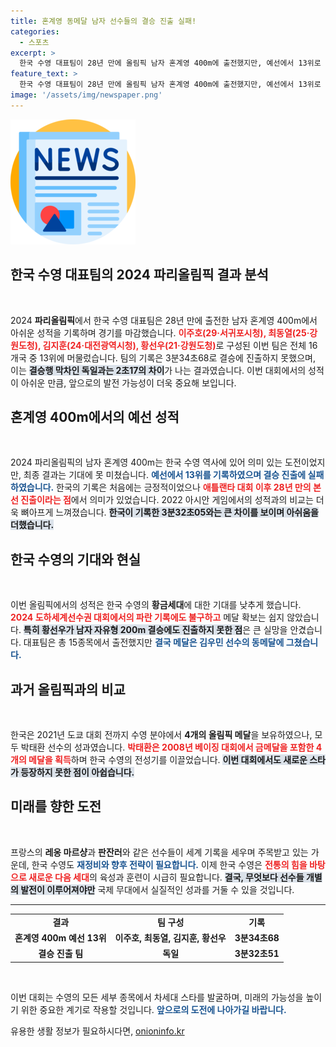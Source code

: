 ```yaml
---
title: 혼계영 동메달 남자 선수들의 결승 진출 실패!
categories:
  - 스포츠
excerpt: >
  한국 수영 대표팀이 28년 만에 올림픽 남자 혼계영 400m에 출전했지만, 예선에서 13위로 결승 진출에 실패했다. 금메달 기대를 모았던 황금세대의 성적은 미비했으며, 유일한 메달은 김우민의 동메달에 그쳤다.
feature_text: >
  한국 수영 대표팀이 28년 만에 올림픽 남자 혼계영 400m에 출전했지만, 예선에서 13위로 결승 진출에 실패했다. 금메달 기대를 모았던 황금세대의 성적은 미비했으며, 유일한 메달은 김우민의 동메달에 그쳤다.
image: '/assets/img/newspaper.png'
---
```


<p><img src="/assets/img/newspaper.png" alt="kimp 속보" /></p>

<h2 data-ke-size="size26">한국 수영 대표팀의 2024 파리올림픽 결과 분석</h2>

<p data-ke-size="size16">&nbsp;</p>

<p>2024 <b>파리올림픽</b>에서 한국 수영 대표팀은 28년 만에 출전한 남자 혼계영 400m에서 아쉬운 성적을 기록하며 경기를 마감했습니다. <b><span style="color: #ee2323;">이주호(29·서귀포시청), 최동열(25·강원도청), 김지훈(24·대전광역시청), 황선우(21·강원도청)</span></b>로 구성된 이번 팀은 전체 16개국 중 13위에 머물렀습니다. 팀의 기록은 3분34초68로 결승에 진출하지 못했으며, 이는 <b><span style="background-color: #21538527;">결승행 막차인 독일과는 2초17의 차이</span></b>가 나는 결과였습니다. 이번 대회에서의 성적이 아쉬운 만큼, 앞으로의 발전 가능성이 더욱 중요해 보입니다. </p>

<h2 data-ke-size="size26">혼계영 400m에서의 예선 성적</h2>

<p data-ke-size="size16">&nbsp;</p>

<p>2024 파리올림픽의 남자 혼계영 400m는 한국 수영 역사에 있어 의미 있는 도전이었지만, 최종 결과는 기대에 못 미쳤습니다. <b><span style="color: #1a5490;">예선에서 13위를 기록하였으며 결승 진출에 실패하였습니다.</span></b> 한국의 기록은 처음에는 긍정적이었으나 <b><span style="color: #ee2323;">애틀랜타 대회 이후 28년 만의 본선 진출이라는 점</span></b>에서 의미가 있었습니다. 2022 아시안 게임에서의 성적과의 비교는 더욱 뼈아프게 느껴졌습니다. <b><span style="background-color: #21538527;">한국이 기록한 3분32초05와는 큰 차이를 보이며 아쉬움을 더했습니다.</span></b></p>

<h2 data-ke-size="size26">한국 수영의 기대와 현실</h2>

<p data-ke-size="size16">&nbsp;</p>

<p>이번 올림픽에서의 성적은 한국 수영의 <b>황금세대</b>에 대한 기대를 낮추게 했습니다. <b><span style="color: #ee2323;">2024 도하세계선수권 대회에서의 파란 기록에도 불구하고</span></b> 메달 확보는 쉽지 않았습니다. <b><span style="background-color: #21538527;">특히 황선우가 남자 자유형 200m 결승에도 진출하지 못한 점</span></b>은 큰 실망을 안겼습니다. 대표팀은 총 15종목에서 출전했지만 <b><span style="color: #1a5490;">결국 메달은 김우민 선수의 동메달에 그쳤습니다.</span></b></p>

<h2 data-ke-size="size26">과거 올림픽과의 비교</h2>

<p data-ke-size="size16">&nbsp;</p>

<p>한국은 2021년 도쿄 대회 전까지 수영 분야에서 <b>4개의 올림픽 메달</b>을 보유하였으나, 모두 박태환 선수의 성과였습니다. <b><span style="color: #ee2323;">박태환은 2008년 베이징 대회에서 금메달을 포함한 4개의 메달을 획득</span></b>하며 한국 수영의 전성기를 이끌었습니다. <b><span style="background-color: #21538527;">이번 대회에서도 새로운 스타가 등장하지 못한 점이 아쉽습니다.</span></b></p>

<h2 data-ke-size="size26">미래를 향한 도전</h2>

<p data-ke-size="size16">&nbsp;</p>

<p>프랑스의 <strong>레옹 마르샹</strong>과 <strong>판잔러</strong>와 같은 선수들이 세계 기록을 세우며 주목받고 있는 가운데, 한국 수영도 <b><span style="color: #1a5490;">재정비와 향후 전략이 필요합니다.</span></b> 이제 한국 수영은 <b><span style="color: #ee2323;">전통의 힘을 바탕으로 새로운 다음 세대</span></b>의 육성과 훈련이 시급히 필요합니다. <b><span style="background-color: #21538527;">결국, 무엇보다 선수들 개별의 발전이 이루어져야만</span></b> 국제 무대에서 실질적인 성과를 거둘 수 있을 것입니다.</p>

<hr>

<table style="width: 100%; border-collapse: collapse;">
    <tr>
        <td style="text-align: center; height: 17px;"><b>결과</b></td>
        <td style="text-align: center; height: 17px;"><b>팀 구성</b></td>
        <td style="text-align: center; height: 17px;"><b>기록</b></td>
    </tr>
    <tr>
        <td style="text-align: center; height: 17px;"><b>혼계영 400m 예선 13위</b></td>
        <td style="text-align: center; height: 17px;"><b>이주호, 최동열, 김지훈, 황선우</b></td>
        <td style="text-align: center; height: 17px;"><b>3분34초68</b></td>
    </tr>
    <tr>
        <td style="text-align: center; height: 17px;"><b>결승 진출 팀</b></td>
        <td style="text-align: center; height: 17px;"><b>독일</b></td>
        <td style="text-align: center; height: 17px;"><b>3분32초51</b></td>
    </tr>
</table>

<p data-ke-size="size16">&nbsp;</p>

<p>이번 대회는 수영의 모든 세부 종목에서 차세대 스타를 발굴하며, 미래의 가능성을 높이기 위한 중요한 계기로 작용할 것입니다. <b><span style="color: #1a5490;">앞으로의 도전에 나아가길 바랍니다.</span></b></p>
유용한 생활 정보가 필요하시다면, <a href="https://onioninfo.kr" rel="dofollow">onioninfo.kr</a>


